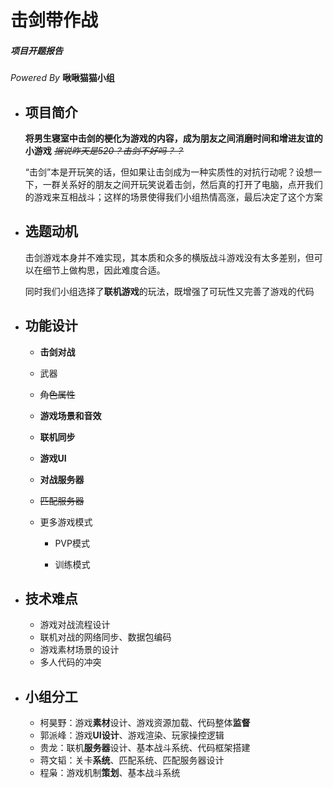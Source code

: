 # 击剑带作战

##### 项目开题报告

*Powered By* **啾啾猫猫小组**

- ##  项目简介

  **将男生寝室中击剑的梗化为游戏的内容，成为朋友之间消磨时间和增进友谊的小游戏** ~~*据说昨天是520？击剑不好吗？？*~~

  “击剑”本是开玩笑的话，但如果让击剑成为一种实质性的对抗行动呢？设想一下，一群关系好的朋友之间开玩笑说着击剑，然后真的打开了电脑，点开我们的游戏来互相战斗；这样的场景使得我们小组热情高涨，最后决定了这个方案

- ##  选题动机

  击剑游戏本身并不难实现，其本质和众多的横版战斗游戏没有太多差别，但可以在细节上做构思，因此难度合适。

  同时我们小组选择了**联机游戏**的玩法，既增强了可玩性又完善了游戏的代码

- ## 功能设计

  - **击剑对战**

  - 武器

  - ~~角色属性~~

  - **游戏场景和音效**

  - **联机同步**

  - **游戏UI**

  - **对战服务器**

  - ~~匹配服务器~~

  - 更多游戏模式

    - PVP模式

    - 训练模式

- ## 技术难点

  - 游戏对战流程设计
  - 联机对战的网络同步、数据包编码
  - 游戏素材场景的设计
  - 多人代码的冲突

- ## 小组分工

  - 柯昊野：游戏**素材**设计、游戏资源加载、代码整体**监督**
  - 郭派峰：游戏**UI设计**、游戏渲染、玩家操控逻辑
  - 贵龙：联机**服务器**设计、基本战斗系统、代码框架搭建
  - 蒋文韬：关卡**系统**、匹配系统、匹配服务器设计
  - 程枭：游戏机制**策划**、基本战斗系统

